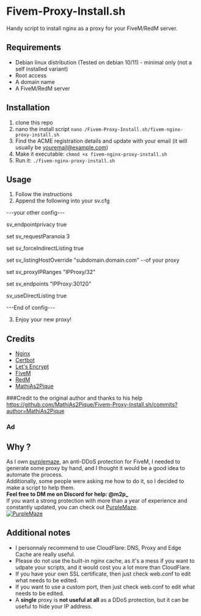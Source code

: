 # Fivem-Proxy-Install.sh
Handy script to install nginx as a proxy for your FiveM/RedM server.



## Requirements
- Debian linux distribution (Tested on debian 10/11) - minimal only (not a self installed variant)
- Root access
- A domain name
- A FiveM/RedM server

## Installation
1. clone this repo
2. nano the install script `nano /Fivem-Proxy-Install.sh/fivem-nginx-proxy-install.sh`
3. Find the ACME registration details and update with your email (it will usually be youremail@example.com)
4. Make it executable: `chmod +x fivem-nginx-proxy-install.sh`
5. Run it: `./fivem-nginx-proxy-install.sh`

## Usage
1. Follow the instructions
2. Append the following into your sv.cfg
   
---your other config---

sv_endpointprivacy true

set sv_requestParanoia 3 

set sv_forceIndirectListing true

set sv_listingHostOverride "subdomain.domain.com" --of your proxy

set sv_proxyIPRanges "IPProxy/32"

set sv_endpoints "IPProxy:30120"

sv_useDirectListing true

---End of config---


3. Enjoy your new proxy!

## Credits
- [Nginx](https://nginx.org/)
- [Certbot](https://certbot.eff.org/)
- [Let's Encrypt](https://letsencrypt.org/)
- [FiveM](https://fivem.net/)
- [RedM](https://redm.gg/)
- [MathiAs2Pique](https://github.com/MathiAs2Pique)

###Credit to the original author and thanks to his help https://github.com/MathiAs2Pique/Fivem-Proxy-Install.sh/commits?author=MathiAs2Pique
### Ad
## Why ? 
As I own [purplemaze](https://purplemaze.net), an anti-DDoS protection for FiveM, I needed to generate some proxy by hand, and I thought it would be a good idea to automate the process.  
Additionally, some people were asking me how to do it, so I decided to make a script to help them.  
**Feel free to DM me on Discord for help: @m2p_**  
If you want a strong protection with more than a year of experience and constantly updated, you can check out [PurpleMaze](https://purplemaze.net).  
[![PurpleMaze](https://cdn.discordapp.com/attachments/859400057564561408/1092897682344923249/purplemazeLogo.png)](https://discord.gg/RThBYA5fAD)

## Additional notes
- I personnaly recommend to use CloudFlare: DNS, Proxy and Edge Cache are really useful.
- Please do not use the built-in nginx cache, as it's a mess if you want to udpate your scripts, and it would cost you a lot more than CloudFlare.
- If you have your own SSL certificate, then just check web.conf to edit what needs to be edited.
- If you want to use a custom port, then just check web.conf to edit what needs to be edited.
- A **single** proxy is **not useful at all** as a DDoS protection, but it can be useful to hide your IP address.
